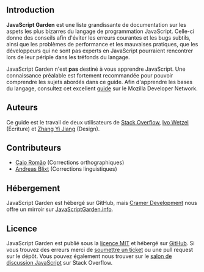 ## Introduction

**JavaScript Garden** est une liste grandissante de documentation sur
les aspets les plus bizarres du langage de programmation JavaScript.
Celle-ci donne des conseils afin d'éviter les erreurs courantes et les bugs subtils, ainsi
que les problèmes de performance et les mauvaises pratiques, que les développeurs
qui ne sont pas experts en JavaScript pourraient rencontrer lors de leur périple
dans les tréfonds du langage.

JavaScript Garden n'est **pas** destiné à vous apprendre JavaScript. Une connaissance
préalable est fortement recommandée pour pouvoir comprendre les sujets abordés dans ce
guide. Afin d'apprendre les bases du langage, consultez cet excellent [guide][1]
sur le Mozilla Developer Network.

## Auteurs

Ce guide est le travail de deux utilisateurs de [Stack Overflow][2], [Ivo Wetzel][3]
(Écriture) et [Zhang Yi Jiang][4] (Design).

## Contributeurs

 - [Caio Romão][5] (Corrections orthographiques)
 - [Andreas Blixt][6] (Corrections linguistiques)

## Hébergement

JavaScript Garden est hébergé sur GitHub, mais [Cramer Development][7] nous
offre un mirroir sur [JavaScriptGarden.info][8].

## Licence

JavaScript Garden est publié sous la [licence MIT][9] et hébergé sur
[GitHub][10]. Si vous trouvez des erreurs merci de [soumettre un ticket][11] ou
une pull request sur le dépôt. Vous pouvez également nous trouver sur le
[salon de discussion JavaScript][12] sur Stack Overflow.

[1]: https://developer.mozilla.org/fr/JavaScript/Guide
[2]: http://stackoverflow.com/
[3]: http://stackoverflow.com/users/170224/ivo-wetzel
[4]: http://stackoverflow.com/users/313758/yi-jiang
[5]: https://github.com/caio
[6]: https://github.com/blixt
[7]: http://cramerdev.com/
[8]: http://javascriptgarden.info/
[9]: https://github.com/BonsaiDen/JavaScript-Garden/blob/next/LICENSE
[10]: https://github.com/BonsaiDen/JavaScript-Garden
[11]: https://github.com/BonsaiDen/JavaScript-Garden/issues
[12]: http://chat.stackoverflow.com/rooms/17/javascript
